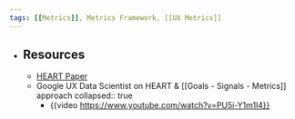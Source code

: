 ```yaml
---
tags: [[Metrics]], Metrics Framework, [[UX Metrics]] 
---
```


- ## Resources
	- [HEART Paper]()
	- Google UX Data Scientist on HEART & [[Goals - Signals - Metrics]] approach
	  collapsed:: true
		- {{video https://www.youtube.com/watch?v=PU5i-Y1m1l4}}